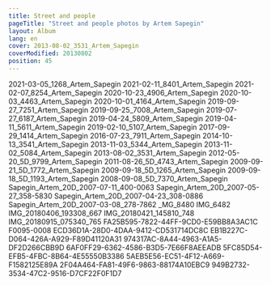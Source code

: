 ```yaml
---
title: Street and people
pageTitle: "Street and people photos by Artem Sapegin"
layout: Album
lang: en
cover: 2013-08-02_3531_Artem_Sapegin
coverModified: 20130802
position: 45
---
```


2021-03-05_1268_Artem_Sapegin
2021-02-11_8401_Artem_Sapegin
2021-02-07_8254_Artem_Sapegin
2020-10-23_4906_Artem_Sapegin
2020-10-03_4463_Artem_Sapegin
2020-10-01_4164_Artem_Sapegin
2019-09-27_7251_Artem_Sapegin
2019-09-25_7008_Artem_Sapegin
2019-07-27_6187_Artem_Sapegin
2019-04-24_5809_Artem_Sapegin
2019-04-11_5611_Artem_Sapegin
2019-02-10_5107_Artem_Sapegin
2017-09-29_1414_Artem_Sapegin
2016-07-23_7911_Artem_Sapegin
2014-10-13_3541_Artem_Sapegin
2013-11-03_5344_Artem_Sapegin
2013-11-02_5084_Artem_Sapegin
2013-08-02_3531_Artem_Sapegin
2012-05-20_5D_9799_Artem_Sapegin
2011-08-26_5D_4743_Artem_Sapegin
2009-09-21_5D_1772_Artem_Sapegin
2009-09-18_5D_1265_Artem_Sapegin
2009-09-18_5D_1193_Artem_Sapegin
2008-09-08_5D_7370_Artem_Sapegin
Sapegin_Artem_20D_2007-07-11_400-0063
Sapegin_Artem_20D_2007-05-27_358-5830
Sapegin_Artem_20D_2007-04-23_308-0886
Sapegin_Artem_20D_2007-03-08_278-7862
_MG_8480
IMG_6482
IMG_20180406_193308_667
IMG_20180421_145810_748
IMG_20180915_075340_765
FA25B595-7822-44FF-9CD0-E59BB8A3AC1C
F0095-0008
ECD36D1A-28D0-4DAA-9412-CD531714DC8C
EB1B227C-D064-426A-A929-F89D41120A31
974317AC-8A44-4963-A1A5-DF2D266CBB9D
6AF0FF29-6362-4586-B3D5-7E66F8AEEADB
5FC85D54-EFB5-4FBC-8B64-4E55550B3386
5AEB5E56-EC51-4F12-A669-F1582125E89A
2F04A464-FA81-49F6-9863-88174A10EBC9
949B2732-3534-47C2-9516-D7CF22F0F1D7
